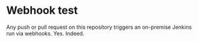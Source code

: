 # Webhook test
Any push or pull request on this repository triggers an on-premise Jenkins run via webhooks. Yes. Indeed.

